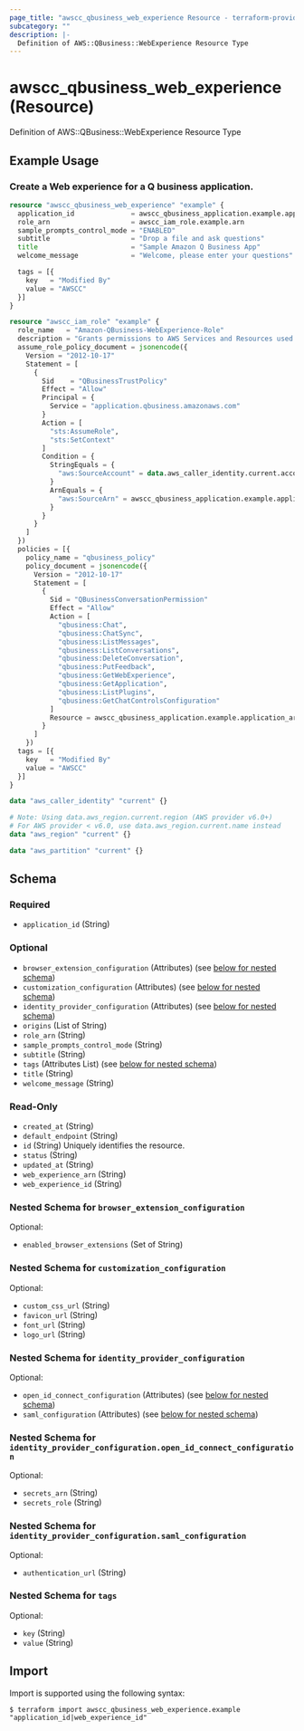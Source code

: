 ```yaml
---
page_title: "awscc_qbusiness_web_experience Resource - terraform-provider-awscc"
subcategory: ""
description: |-
  Definition of AWS::QBusiness::WebExperience Resource Type
---
```


# awscc_qbusiness_web_experience (Resource)

Definition of AWS::QBusiness::WebExperience Resource Type

## Example Usage

### Create a Web experience for a Q business application.

```terraform
resource "awscc_qbusiness_web_experience" "example" {
  application_id              = awscc_qbusiness_application.example.application_id
  role_arn                    = awscc_iam_role.example.arn
  sample_prompts_control_mode = "ENABLED"
  subtitle                    = "Drop a file and ask questions"
  title                       = "Sample Amazon Q Business App"
  welcome_message             = "Welcome, please enter your questions"

  tags = [{
    key   = "Modified By"
    value = "AWSCC"
  }]
}

resource "awscc_iam_role" "example" {
  role_name   = "Amazon-QBusiness-WebExperience-Role"
  description = "Grants permissions to AWS Services and Resources used or managed by Amazon Q Business"
  assume_role_policy_document = jsonencode({
    Version = "2012-10-17"
    Statement = [
      {
        Sid    = "QBusinessTrustPolicy"
        Effect = "Allow"
        Principal = {
          Service = "application.qbusiness.amazonaws.com"
        }
        Action = [
          "sts:AssumeRole",
          "sts:SetContext"
        ]
        Condition = {
          StringEquals = {
            "aws:SourceAccount" = data.aws_caller_identity.current.account_id
          }
          ArnEquals = {
            "aws:SourceArn" = awscc_qbusiness_application.example.application_arn
          }
        }
      }
    ]
  })
  policies = [{
    policy_name = "qbusiness_policy"
    policy_document = jsonencode({
      Version = "2012-10-17"
      Statement = [
        {
          Sid = "QBusinessConversationPermission"
          Effect = "Allow"
          Action = [
            "qbusiness:Chat",
            "qbusiness:ChatSync",
            "qbusiness:ListMessages",
            "qbusiness:ListConversations",
            "qbusiness:DeleteConversation",
            "qbusiness:PutFeedback",
            "qbusiness:GetWebExperience",
            "qbusiness:GetApplication",
            "qbusiness:ListPlugins",
            "qbusiness:GetChatControlsConfiguration"
          ]
          Resource = awscc_qbusiness_application.example.application_arn
        }
      ]
    })
  tags = [{
    key   = "Modified By"
    value = "AWSCC"
  }]
}

data "aws_caller_identity" "current" {}

# Note: Using data.aws_region.current.region (AWS provider v6.0+)
# For AWS provider < v6.0, use data.aws_region.current.name instead
data "aws_region" "current" {}

data "aws_partition" "current" {}
```

<!-- schema generated by tfplugindocs -->
## Schema

### Required

- `application_id` (String)

### Optional

- `browser_extension_configuration` (Attributes) (see [below for nested schema](#nestedatt--browser_extension_configuration))
- `customization_configuration` (Attributes) (see [below for nested schema](#nestedatt--customization_configuration))
- `identity_provider_configuration` (Attributes) (see [below for nested schema](#nestedatt--identity_provider_configuration))
- `origins` (List of String)
- `role_arn` (String)
- `sample_prompts_control_mode` (String)
- `subtitle` (String)
- `tags` (Attributes List) (see [below for nested schema](#nestedatt--tags))
- `title` (String)
- `welcome_message` (String)

### Read-Only

- `created_at` (String)
- `default_endpoint` (String)
- `id` (String) Uniquely identifies the resource.
- `status` (String)
- `updated_at` (String)
- `web_experience_arn` (String)
- `web_experience_id` (String)

<a id="nestedatt--browser_extension_configuration"></a>
### Nested Schema for `browser_extension_configuration`

Optional:

- `enabled_browser_extensions` (Set of String)


<a id="nestedatt--customization_configuration"></a>
### Nested Schema for `customization_configuration`

Optional:

- `custom_css_url` (String)
- `favicon_url` (String)
- `font_url` (String)
- `logo_url` (String)


<a id="nestedatt--identity_provider_configuration"></a>
### Nested Schema for `identity_provider_configuration`

Optional:

- `open_id_connect_configuration` (Attributes) (see [below for nested schema](#nestedatt--identity_provider_configuration--open_id_connect_configuration))
- `saml_configuration` (Attributes) (see [below for nested schema](#nestedatt--identity_provider_configuration--saml_configuration))

<a id="nestedatt--identity_provider_configuration--open_id_connect_configuration"></a>
### Nested Schema for `identity_provider_configuration.open_id_connect_configuration`

Optional:

- `secrets_arn` (String)
- `secrets_role` (String)


<a id="nestedatt--identity_provider_configuration--saml_configuration"></a>
### Nested Schema for `identity_provider_configuration.saml_configuration`

Optional:

- `authentication_url` (String)



<a id="nestedatt--tags"></a>
### Nested Schema for `tags`

Optional:

- `key` (String)
- `value` (String)

## Import

Import is supported using the following syntax:

```shell
$ terraform import awscc_qbusiness_web_experience.example "application_id|web_experience_id"
```
